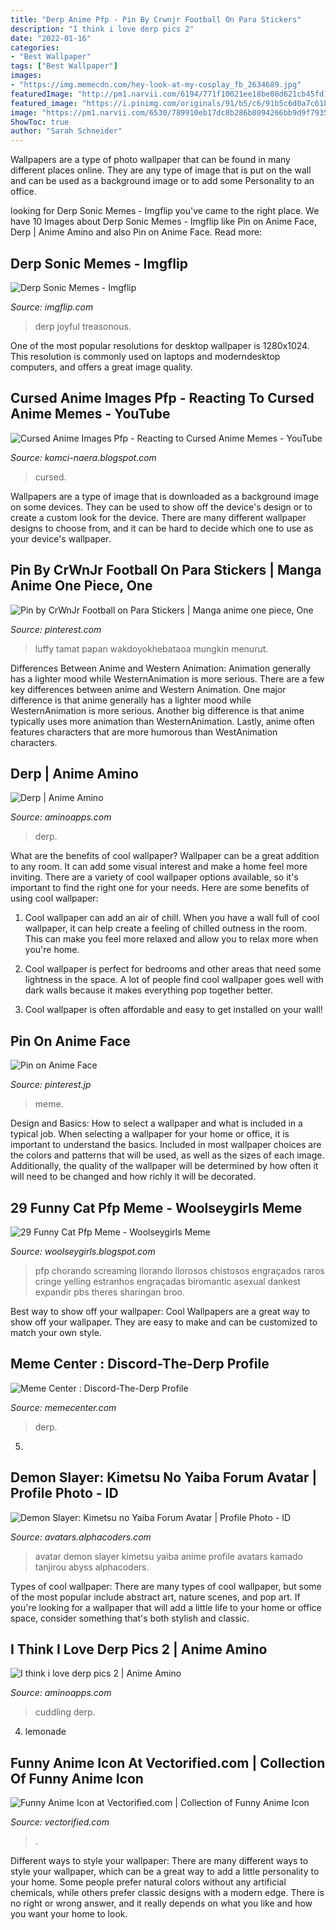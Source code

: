 ```yaml
---
title: "Derp Anime Pfp - Pin By Crwnjr Football On Para Stickers"
description: "I think i love derp pics 2"
date: "2022-01-16"
categories:
- "Best Wallpaper"
tags: ["Best Wallpaper"]
images:
- "https://img.memecdn.com/hey-look-at-my-cosplay_fb_2634689.jpg"
featuredImage: "http://pm1.narvii.com/6194/771f10021ee18be08d621cb45fd13558c1a39ff7_hq.jpg"
featured_image: "https://i.pinimg.com/originals/91/b5/c6/91b5c6d0a7c61b5e6ac1cc96e69a2764.jpg"
image: "https://pm1.narvii.com/6530/789910eb17dc8b286b8094266bb9d9f79354c017_hq.jpg"
ShowToc: true
author: "Sarah Schneider"
---
```





Wallpapers are a type of photo wallpaper that can be found in many different places online. They are any type of image that is put on the wall and can be used as a background image or to add some Personality to an office.

	

		
looking for Derp Sonic Memes - Imgflip you've came to the right place. We have 10 Images about Derp Sonic Memes - Imgflip like Pin on Anime Face, Derp | Anime Amino and also Pin on Anime Face. Read more:
		
    
## Derp Sonic Memes - Imgflip

<img loading=lazy src="https://i.imgflip.com/2yws3w.png" onerror="this.onerror=null;this.src='https://tse3.mm.bing.net/th?id=OIP.ZfWKmIpEqAxHC_qZSywuQwHaGn&amp;pid=15.1';" alt="Derp Sonic Memes - Imgflip">

_Source: imgflip.com_

>derp joyful treasonous. 

	

One of the most popular resolutions for desktop wallpaper is 1280x1024. This resolution is commonly used on laptops and moderndesktop computers, and offers a great image quality.

    
## Cursed Anime Images Pfp - Reacting To Cursed Anime Memes - YouTube

<img loading=lazy src="https://lh6.googleusercontent.com/proxy/ioVmOtt37TLWT2bxSxxZCuJpUUAa9KL-MYqOhKgwKnIjGuTY-gL5eIoOVY9NNN_CGBIvJlGM8UNeLA-NxheO8RAIXbIc--yqgGijD-8BUaRNoAhLnNXUnxv8hbtu9vxp=w1200-h630-p-k-no-nu" onerror="this.onerror=null;this.src='https://tse4.mm.bing.net/th?id=OIP.oZ6PX3VAaeMn8k6MNSZ8HwHaFo&amp;pid=15.1';" alt="Cursed Anime Images Pfp - Reacting to Cursed Anime Memes - YouTube">

_Source: komci-naera.blogspot.com_

>cursed. 

	

Wallpapers are a type of image that is downloaded as a background image on some devices. They can be used to show off the device's design or to create a custom look for the device. There are many different wallpaper designs to choose from, and it can be hard to decide which one to use as your device's wallpaper.

    
## Pin By CrWnJr Football On Para Stickers | Manga Anime One Piece, One

<img loading=lazy src="https://i.pinimg.com/736x/71/88/33/718833501d794271aa47f8777456fe16.jpg" onerror="this.onerror=null;this.src='https://tse2.mm.bing.net/th?id=OIP.h97vdfUVingNpKi-rui-jAHaEF&amp;pid=15.1';" alt="Pin by CrWnJr Football on Para Stickers | Manga anime one piece, One">

_Source: pinterest.com_

>luffy tamat papan wakdoyokhebataoa mungkin menurut. 

	

Differences Between Anime and Western Animation: Animation generally has a lighter mood while WesternAnimation is more serious.
There are a few key differences between anime and Western Animation. One major difference is that anime generally has a lighter mood while WesternAnimation is more serious. Another big difference is that anime typically uses more animation than WesternAnimation. Lastly, anime often features characters that are more humorous than WestAnimation characters.

    
## Derp | Anime Amino

<img loading=lazy src="http://pm1.narvii.com/6194/771f10021ee18be08d621cb45fd13558c1a39ff7_hq.jpg" onerror="this.onerror=null;this.src='https://tse4.mm.bing.net/th?id=OIP.v3kb7LOccAxeUbwzuyrlgQHaGR&amp;pid=15.1';" alt="Derp | Anime Amino">

_Source: aminoapps.com_

>derp. 

	

What are the benefits of cool wallpaper?
Wallpaper can be a great addition to any room. It can add some visual interest and make a home feel more inviting. There are a variety of cool wallpaper options available, so it's important to find the right one for your needs. Here are some benefits of using cool wallpaper: 
1. Cool wallpaper can add an air of chill. When you have a wall full of cool wallpaper, it can help create a feeling of chilled outness in the room. This can make you feel more relaxed and allow you to relax more when you're home. 

2. Cool wallpaper is perfect for bedrooms and other areas that need some lightness in the space. A lot of people find cool wallpaper goes well with dark walls because it makes everything pop together better. 

3. Cool wallpaper is often affordable and easy to get installed on your wall!

    
## Pin On Anime Face

<img loading=lazy src="https://i.pinimg.com/originals/47/7b/6b/477b6b16f9612182336369608dc58392.jpg" onerror="this.onerror=null;this.src='https://tse3.mm.bing.net/th?id=OIP.U7YH8AnnQEFXvXKYkhgTfwHaHa&amp;pid=15.1';" alt="Pin on Anime Face">

_Source: pinterest.jp_

>meme. 

	

Design and Basics: How to select a wallpaper and what is included in a typical job.
When selecting a wallpaper for your home or office, it is important to understand the basics. Included in most wallpaper choices are the colors and patterns that will be used, as well as the sizes of each image. Additionally, the quality of the wallpaper will be determined by how often it will need to be changed and how richly it will be decorated.

    
## 29 Funny Cat Pfp Meme - Woolseygirls Meme

<img loading=lazy src="https://i.pinimg.com/originals/91/b5/c6/91b5c6d0a7c61b5e6ac1cc96e69a2764.jpg" onerror="this.onerror=null;this.src='https://tse2.mm.bing.net/th?id=OIP.hmqlo58ArI1_yhfk7_qbrgHaHC&amp;pid=15.1';" alt="29 Funny Cat Pfp Meme - Woolseygirls Meme">

_Source: woolseygirls.blogspot.com_

>pfp chorando screaming llorando llorosos chistosos engraçados raros cringe yelling estranhos engraçadas biromantic asexual dankest expandir pbs theres sharingan broo. 

	

Best way to show off your wallpaper:
Cool Wallpapers are a great way to show off your wallpaper. They are easy to make and can be customized to match your own style.

    
## Meme Center : Discord-The-Derp Profile

<img loading=lazy src="https://img.memecdn.com/hey-look-at-my-cosplay_fb_2634689.jpg" onerror="this.onerror=null;this.src='https://tse3.mm.bing.net/th?id=OIP.fsQmZdrn1TL8CrKAGEMi0QAAAA&amp;pid=15.1';" alt="Meme Center : Discord-The-Derp Profile">

_Source: memecenter.com_

>derp. 

	

5.

    
## Demon Slayer: Kimetsu No Yaiba Forum Avatar | Profile Photo - ID

<img loading=lazy src="https://avatarfiles.alphacoders.com/201/201538.jpg" onerror="this.onerror=null;this.src='https://tse2.mm.bing.net/th?id=OIP.wmeqiCgtREJBL7p50QqEOwHaHa&amp;pid=15.1';" alt="Demon Slayer: Kimetsu no Yaiba Forum Avatar | Profile Photo - ID">

_Source: avatars.alphacoders.com_

>avatar demon slayer kimetsu yaiba anime profile avatars kamado tanjirou abyss alphacoders. 

	

Types of cool wallpaper:
There are many types of cool wallpaper, but some of the most popular include abstract art, nature scenes, and pop art. If you're looking for a wallpaper that will add a little life to your home or office space, consider something that's both stylish and classic.

    
## I Think I Love Derp Pics 2 | Anime Amino

<img loading=lazy src="https://pm1.narvii.com/6530/789910eb17dc8b286b8094266bb9d9f79354c017_hq.jpg" onerror="this.onerror=null;this.src='https://tse4.mm.bing.net/th?id=OIP.FXt-FGDbuvxoea4P3d3NiQHaE3&amp;pid=15.1';" alt="I think i love derp pics 2 | Anime Amino">

_Source: aminoapps.com_

>cuddling derp. 

	

4. lemonade 

    
## Funny Anime Icon At Vectorified.com | Collection Of Funny Anime Icon

<img loading=lazy src="https://vectorified.com/images/funny-anime-icon-3.jpg" onerror="this.onerror=null;this.src='https://tse4.mm.bing.net/th?id=OIP.lhLB7qaRWwkavR-Q5xeRIQAAAA&amp;pid=15.1';" alt="Funny Anime Icon at Vectorified.com | Collection of Funny Anime Icon">

_Source: vectorified.com_

>. 

	

Different ways to style your wallpaper:
There are many different ways to style your wallpaper, which can be a great way to add a little personality to your home. Some people prefer natural colors without any artificial chemicals, while others prefer classic designs with a modern edge. There is no right or wrong answer, and it really depends on what you like and how you want your home to look.

